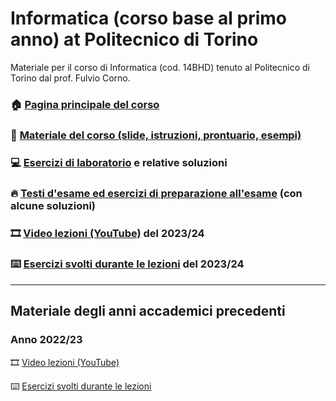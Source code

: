 # Informatica (corso base al primo anno) at Politecnico di Torino

Materiale per il corso di Informatica (cod. 14BHD) tenuto al Politecnico di Torino dal prof. Fulvio Corno.

### 🏠 [Pagina principale del corso](http://bit.ly/polito-informatica)

### 📘 [Materiale del corso (slide, istruzioni, prontuario, esempi)](https://polito-informatica.github.io/Materiale/)

### 💻 [Esercizi di laboratorio](https://github.com/polito-informatica/Laboratori) e relative soluzioni

### 🔥 [Testi d'esame ed esercizi di preparazione all'esame](https://github.com/polito-informatica/Esempi-esame) (con alcune soluzioni)

### 🎞️ [Video lezioni (YouTube)](https://www.youtube.com/playlist?list=PLqRTLlwsxDL_RNaOl9PPAVavu8p6j4iQZ) del 2023/24

### ⌨️ [Esercizi svolti durante le lezioni](https://github.com/polito-informatica/Settimane2023) del 2023/24

<hr/>

## Materiale degli anni accademici precedenti

### Anno 2022/23

🎞️ [Video lezioni (YouTube)](https://youtube.com/playlist?list=PLqRTLlwsxDL-yRy3U34aImItjkWhcnSdY)

⌨️ [Esercizi svolti durante le lezioni ](https://github.com/polito-info-2022/Settimane)
